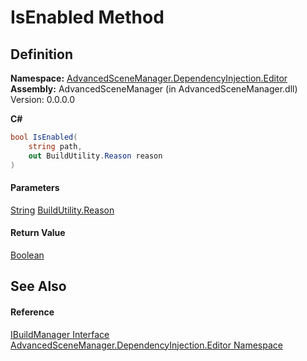 # IsEnabled Method

## Definition

**Namespace:** [AdvancedSceneManager.DependencyInjection.Editor](N_AdvancedSceneManager_DependencyInjection_Editor.md)\
**Assembly:** AdvancedSceneManager (in AdvancedSceneManager.dll) Version: 0.0.0.0

**C#**

```c#
bool IsEnabled(
	string path,
	out BuildUtility.Reason reason
)
```

#### Parameters

&#x20; [String](https://learn.microsoft.com/dotnet/api/system.string)   [BuildUtility.Reason](T_AdvancedSceneManager_Editor_Utility_BuildUtility_Reason.md)&#x20;

#### Return Value

[Boolean](https://learn.microsoft.com/dotnet/api/system.boolean)

## See Also

#### Reference

[IBuildManager Interface](T_AdvancedSceneManager_DependencyInjection_Editor_IBuildManager.md)\
[AdvancedSceneManager.DependencyInjection.Editor Namespace](N_AdvancedSceneManager_DependencyInjection_Editor.md)

